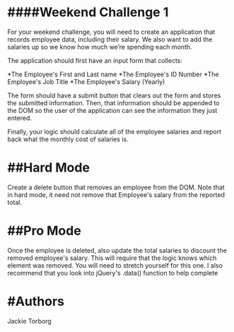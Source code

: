 ####Weekend Challenge 1
=======================
For your weekend challenge, you will need to create an application that records employee data, including their salary. We also want to add the salaries up so we know how much we’re spending each month.

The application should first have an input form that collects:

*The Employee's First and Last name
*The Employee's ID Number
*The Employee's Job Title
*The Employee's Salary (Yearly)

The form should have a submit button that clears out the form and stores the submitted information.
Then, that information should be appended to the DOM so the user of the application can see the information they just entered.

Finally, your logic should calculate all of the employee salaries and report back what the monthly cost of salaries is.

##Hard Mode
===========
Create a delete button that removes an employee from the DOM. Note that in hard mode, it need not remove that Employee's salary from the reported total.

##Pro Mode
==========
Once the employee is deleted, also update the total salaries to discount the removed employee's salary. This will require that the logic knows which element was removed. You will need to stretch yourself for this one. I also recommend that you look into jQuery's .data() function to help complete


#Authors
========
Jackie Torborg
